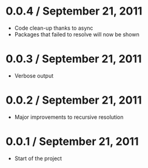 0.0.4 / September 21, 2011
==================
  * Code clean-up thanks to async
  * Packages that failed to resolve will now be shown

0.0.3 / September 21, 2011
==================
  * Verbose output

0.0.2 / September 21, 2011
==================
  * Major improvements to recursive resolution

0.0.1 / September 21, 2011
==================
  * Start of the project
